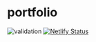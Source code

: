 # portfolio

![validation](https://github.com/kalijonn/portfolio/actions/workflows/ci.yml/badge.svg)
[![Netlify Status](https://api.netlify.com/api/v1/badges/11e3f425-2bcf-4c29-b617-825ef44f5869/deploy-status)](https://app.netlify.com/sites/mystifying-morse-72e34f/deploys)

